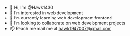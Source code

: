 - 👋 Hi, I’m @Hawk1430
- 👀 I’m interested in web development
- 🌱 I’m currently learning web development frontend
- 💞️ I’m looking to collaborate on web development projects
- 📫 Reach me mail me at hawk1947007@gmail.com

<!---
Hawk1430/Hawk1430 is a ✨ special ✨ repository because its `README.md` (this file) appears on your GitHub profile.
You can click the Preview link to take a look at your changes.
--->
